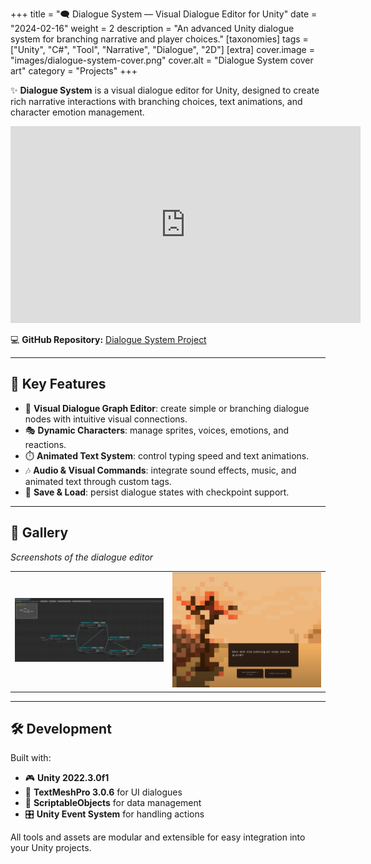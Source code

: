 +++
title = "🗨️ Dialogue System — Visual Dialogue Editor for Unity"
date = "2024-02-16"
weight = 2
description = "An advanced Unity dialogue system for branching narrative and player choices."
[taxonomies]
tags = ["Unity", "C#", "Tool", "Narrative", "Dialogue", "2D"]
[extra]
cover.image = "images/dialogue-system-cover.png"
cover.alt = "Dialogue System cover art"
category = "Projects"
+++

✨ **Dialogue System** is a visual dialogue editor for Unity, designed to create rich narrative interactions with branching choices, text animations, and character emotion management.

<iframe width="560" height="315"
    src="https://www.youtube.com/embed/QhQQnyrjZJc"
    title="Dialogue System Demo"
    frameborder="0"
    allow="accelerometer; autoplay; clipboard-write; encrypted-media; gyroscope; picture-in-picture"
    allowfullscreen>
</iframe>

💻 **GitHub Repository:** [Dialogue System Project](https://github.com/marcusaasjensen/dialogue-system)

---

## 🎯 Key Features
- 🧩 **Visual Dialogue Graph Editor**: create simple or branching dialogue nodes with intuitive visual connections.
- 🎭 **Dynamic Characters**: manage sprites, voices, emotions, and reactions.
- ⏱️ **Animated Text System**: control typing speed and text animations.
- 🎶 **Audio & Visual Commands**: integrate sound effects, music, and animated text through custom tags.
- 💾 **Save & Load**: persist dialogue states with checkpoint support.

---

## 📸 Gallery
*Screenshots of the dialogue editor*

| | |
|---|---|
| ![Dialogue Graph Editor](/images/dialogue-system-editor.png) | ![Dialogue with Multiple Choices](/images/dialogue-system-example.png) |

---

## 🛠️ Development
Built with:
- 🎮 **Unity 2022.3.0f1**
- 🧵 **TextMeshPro 3.0.6** for UI dialogues
- 🧩 **ScriptableObjects** for data management
- 🎛️ **Unity Event System** for handling actions

All tools and assets are modular and extensible for easy integration into your Unity projects.